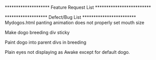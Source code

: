 
******************** Feature Request List *************************


******************* Defect/Bug List ************************
Mydogos.html panting animation does not properly set mouth size

Make dogo breeding div sticky

Paint dogo into parent divs in breeding

Plain eyes not displaying as Awake except for default dogo.


